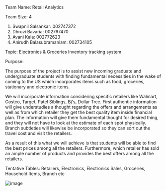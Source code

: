 
Team Name: Retail Analytics								 

Team Size: 4 

1. Swapnil Salsankar: 002747372
2. Dhruvi Bavaria: 002767470
3. Avani Kala: 002772623
4. Anirudh Balasubramaniam: 002734105

Topic: Electronics & Groceries Inventory tracking system 

Purpose:  

The purpose of the project is to assist new incoming graduate and undergraduate students with finding fundamental necessities in the wake of coming to the US which incorporates items such as food, groceries, stationary and electronic items. 

We will incorporate information considering specific retailers like Walmart, Costco, Target, Patel Siblings, Bj's, Dollar Tree. First authentic information will give understudies a thought regarding the offers and arrangements as well as from which retailer they get the best quality item inside financial plan. The information will give them fundamental thought for desired thing, and they will not have to look at the estimate of each spot physically. Branch subtleties will likewise be incorporated so they can sort out the travel cost and visit the retailers. 

As a result of this what we will achieve is that students will be able to find the best prices among all the retailers. Furthermore, which retailer has sold an ample number of products and provides the best offers among all the retailers. 

Tentative Tables: Retailers, Electronics, Electronics Sales, Groceries, Household Items, Branch etc 


![image](https://user-images.githubusercontent.com/113712334/192116060-56e3605c-ba3f-408e-a878-c0a7bb3476a2.png)


 

